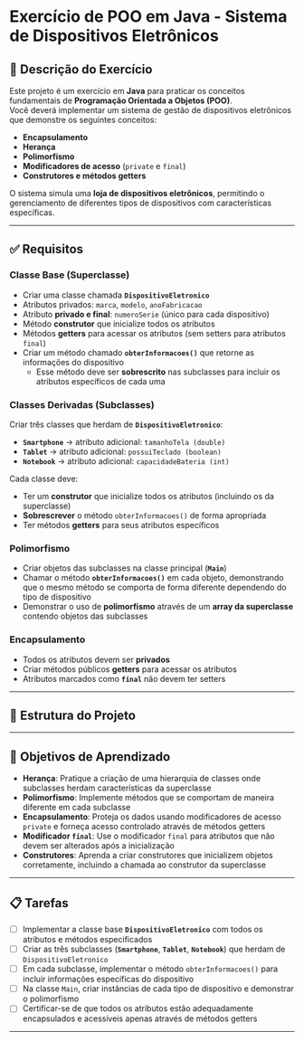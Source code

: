 # Exercício de POO em Java - Sistema de Dispositivos Eletrônicos

## 📌 Descrição do Exercício
Este projeto é um exercício em **Java** para praticar os conceitos fundamentais de **Programação Orientada a Objetos (POO)**.  
Você deverá implementar um sistema de gestão de dispositivos eletrônicos que demonstre os seguintes conceitos:

- **Encapsulamento**
- **Herança**
- **Polimorfismo**
- **Modificadores de acesso** (`private` e `final`)
- **Construtores e métodos getters**

O sistema simula uma **loja de dispositivos eletrônicos**, permitindo o gerenciamento de diferentes tipos de dispositivos com características específicas.

---

## ✅ Requisitos

### Classe Base (Superclasse)
- Criar uma classe chamada **`DispositivoEletronico`**
- Atributos privados: `marca`, `modelo`, `anoFabricacao`
- Atributo **privado e final**: `numeroSerie` (único para cada dispositivo)
- Método **construtor** que inicialize todos os atributos
- Métodos **getters** para acessar os atributos (sem setters para atributos `final`)
- Criar um método chamado **`obterInformacoes()`** que retorne as informações do dispositivo  
  - Esse método deve ser **sobrescrito** nas subclasses para incluir os atributos específicos de cada uma

### Classes Derivadas (Subclasses)
Criar três classes que herdam de **`DispositivoEletronico`**:

- **`Smartphone`** → atributo adicional: `tamanhoTela (double)`
- **`Tablet`** → atributo adicional: `possuiTeclado (boolean)`
- **`Notebook`** → atributo adicional: `capacidadeBateria (int)`

Cada classe deve:
- Ter um **construtor** que inicialize todos os atributos (incluindo os da superclasse)
- **Sobrescrever** o método `obterInformacoes()` de forma apropriada
- Ter métodos **getters** para seus atributos específicos

### Polimorfismo
- Criar objetos das subclasses na classe principal (**`Main`**)
- Chamar o método **`obterInformacoes()`** em cada objeto, demonstrando que o mesmo método se comporta de forma diferente dependendo do tipo de dispositivo
- Demonstrar o uso de **polimorfismo** através de um **array da superclasse** contendo objetos das subclasses

### Encapsulamento
- Todos os atributos devem ser **privados**
- Criar métodos públicos **getters** para acessar os atributos
- Atributos marcados como **`final`** não devem ter setters

---

## 📁 Estrutura do Projeto


---

## 🎯 Objetivos de Aprendizado
- **Herança**: Pratique a criação de uma hierarquia de classes onde subclasses herdam características da superclasse  
- **Polimorfismo**: Implemente métodos que se comportam de maneira diferente em cada subclasse  
- **Encapsulamento**: Proteja os dados usando modificadores de acesso `private` e forneça acesso controlado através de métodos getters  
- **Modificador `final`**: Use o modificador `final` para atributos que não devem ser alterados após a inicialização  
- **Construtores**: Aprenda a criar construtores que inicializem objetos corretamente, incluindo a chamada ao construtor da superclasse  

---

## 📋 Tarefas
- [ ] Implementar a classe base **`DispositivoEletronico`** com todos os atributos e métodos especificados  
- [ ] Criar as três subclasses (**`Smartphone`**, **`Tablet`**, **`Notebook`**) que herdam de `DispositivoEletronico`  
- [ ] Em cada subclasse, implementar o método `obterInformacoes()` para incluir informações específicas do dispositivo  
- [ ] Na classe `Main`, criar instâncias de cada tipo de dispositivo e demonstrar o polimorfismo  
- [ ] Certificar-se de que todos os atributos estão adequadamente encapsulados e acessíveis apenas através de métodos getters  

---

